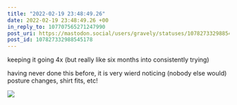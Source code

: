 ```yaml
---
title: "2022-02-19 23:48:49.26"
date: 2022-02-19 23:48:49.26 +00
in_reply_to: 107707565271247990
post_uri: https://mastodon.social/users/gravely/statuses/107827332988545178
post_id: 107827332988545178
---
```

keeping it going 4x (but really like six months into consistently trying)

having never done this before, it is very wierd noticing (nobody else would) posture changes, shirt fits, etc!


![](/images/107827332938393131.jpg)

